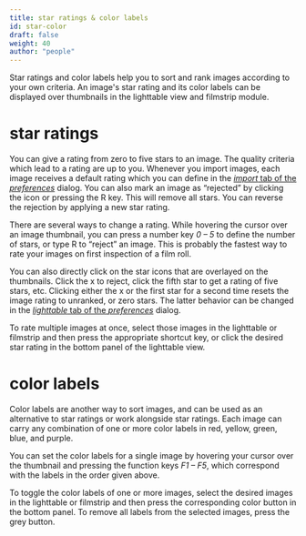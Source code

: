 ```yaml
---
title: star ratings & color labels
id: star-color
draft: false
weight: 40
author: "people"
---
```


Star ratings and color labels help you to sort and rank images according to your own criteria. An image's star rating and its color labels can be displayed over thumbnails in the lighttable view and filmstrip module.

# star ratings

You can give a rating from zero to five stars to an image. The quality criteria which lead to a rating are up to you. Whenever you import images, each image receives a default rating which you can define in the [_import_ tab of the _preferences_](../../../preferences-settings/import.md) dialog.  You can also mark an image as “rejected” by clicking the icon or pressing the R key. This will remove all stars. You can reverse the rejection by applying a new star rating.

There are several ways to change a rating. While hovering the cursor over an image thumbnail, you can press a number key _0 – 5_ to define the number of stars, or type R to “reject” an image. This is probably the fastest way to rate your images on first inspection of a film roll.

You can also directly click on the star icons that are overlayed on the thumbnails. Click the x to reject, click the fifth star to get a rating of five stars, etc. Clicking either the x or the first star for a second time resets the image rating to unranked, or zero stars. The latter behavior can be changed in the [_lighttable_ tab of the _preferences_](../../../preferences-settings/lighttable.md) dialog.

To rate multiple images at once, select those images in the lighttable or filmstrip and then press the appropriate shortcut key, or click the desired star rating in the bottom panel of the lighttable view. 	

# color labels

Color labels are another way to sort images, and can be used as an alternative to star ratings or work alongside star ratings. Each image can carry any combination of one or more color labels in red, yellow, green, blue, and purple.

You can set the color labels for a single image by hovering your cursor over the thumbnail and pressing the function keys _F1 – F5_, which correspond with the labels in the order given above.

To toggle the color labels of one or more images, select the desired images in the lighttable or filmstrip and then press the corresponding color button in the bottom panel. To remove all labels from the selected images, press the grey button.
